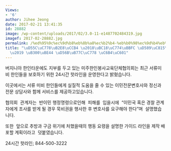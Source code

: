 ```yaml
---
Views:
- '6'
author: Jihee Jeong
date: 2017-02-21 13:41:35
id: 28882
image: /wp-content/uploads/2017/02/3.0-11-e1487702484319.jpg
imagef: 2017-02-28882.jpg
permalink: /%ed%95%9c%ec%9d%b8%eb%8b%a8%ec%b2%b4-%eb%b0%98%ec%9d%b4%eb%af%bc-%ed%96%89%ec%a0%95%eb%aa%85%eb%a0%b9-%eb%8c%80%eb%b9%84-%ed%95%ab%eb%9d%bc%ec%9d%b8-%ec%9a%b4%ec%98%81/
title: "\uD55C\uC778\uB2E8\uCCB4 \u2018\uBC18\uC774\uBBFC \uD589\uC815\uBA85\uB839\
  \u2019 \uB300\uBE44 \uD56B\uB77C\uC778 \uC6B4\uC601"
---
```


버지니아 한인타운에도 지부를 두고 있는 미주한인봉사교육단체협의회는 최근 서류미비 한인들을 보호하기 위한 24시간 핫라인을 운영한다고 밝혔습니다.

이곳에서는 서류 미비 한인들에게 실질적 도움을 줄 수 있는 이민전문변호사와 정신과 전문 상담사와 함께 서비스를 제공하고있습니다.

협의회  관계자는  반이민 행정명령으로인해  피해를  입을시에  “이민국 혹은 경찰 관계자에게 조사를 받게 될 경우 묵비권을 행사한 후 변호사를 요구해야 한다”며  설명했습니다.

또한  앞으로 추방과 구금 위기에 처했을때의 행동 요령을 설명한 가이드 라인을 제작 배포할 계획이라고  덧붙였습니다.

24시간 핫라인; 844-500-3222